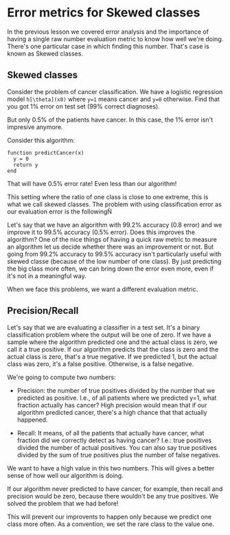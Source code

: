 # Error metrics for Skewed classes

In the previous lesson we covered error analysis and the importance of having a single raw number evaluation metric to know how well we're doing. There's one particular case in which finding this number. That's case is known as Skewed classes.

## Skewed classes

Consider the problem of cancer classification. We have a logistic regression model `h[\theta](x0)` where `y=1` means cancer and `y=0` otherwise. Find that you got 1% error on test set (99% correct diagnoses).

But only 0.5% of the patients have cancer. In this case, the 1% error isn't impresive anymore.

Consider this algorithm:

```
function predictCancer(x)
  y = 0
  return y
end
```

That will have 0.5% error rate! Even less than our algorithm!

This setting where the ratio of one class is close to one extreme, this is what we call skewed classes. The problem with using classification error as our evaluation error is the followingÑ

Let's say that we have an algorithm with 99.2% accuracy (0.8 error) and we improve it to 99.5% accuracy (0.5% error). Does this improves the algorithm? One of the nice things of having a quick raw metric to measure an algorithm let us decide whether there was an improvement or not. But going from 99.2% accuracy to 99.5% accuracy isn't particularly useful with skewed classe (because of the low number of one class). By just predicting the big class more often, we can bring down the error even more, even if it's not in a meaningful way.

When we face this problems, we want a different evaluation metric.

## Precision/Recall

Let's say that we are evaluating a classifier in a test set. It's a binary classification problem where the output will be one of zero. If we have a sample where the algorithm predicted one and the actual class is zero, we call it a true positive. If our algorithm predicts that the class is zero and the actual class is zero, that's a true negative. If we predicted 1, but the actual class was zero, it's a false positive. Otherwise, is a false negative.

We're going to compute two numbers:

- Precision: the number of true positives divided by the number that we predicted as positive. I.e., of all patients where we predicted y=1, what fraction actually has cancer? High precision would mean that if our algorithm predicted cancer, there's a high chance that that actually happened.

- Recall: It means, of all the patients that actually have cancer, what fraction did we correctly detect as having cancer? I.e.: true positives divided the number of actual positives. You can also say true positives divided by the sum of true positives plus the number of false negatives.

We want to have a high value in this two numbers. This will gives a better sense of how well our algorithm is doing.

If our algorithm never predicted to have cancer, for example, then recall and precision would be zero, because there wouldn't be any true positives. We solved the problem that we had before!

This will prevent our improvents to happen only because we predict one class more often. As a convention, we set the rare class to the value one.
